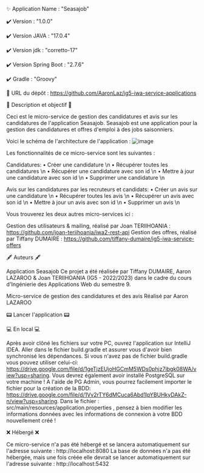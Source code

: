 ✨ Application Name : "Seasajob"

✔️ Version : "1.0.0"

✔️ Version JAVA : "17.0.4"

✔️ Version jdk : "corretto-17"

✔️ Version Spring Boot : "2.7.6"

✔️ Gradle : "Groovy"

🔗 URL du dépôt : https://github.com/AaronLaz/ig5-iwa-service-applications

📜 Description et objectif 📜

Ceci est le micro-service de gestion des candidatures et avis sur les candidatures de l'application Seasajob. Seasajob est une application pour la gestion des candidatures et offres d'emploi à des jobs saisonniers.

Voici le schéma de l'architecture de l'application : 
![image](https://user-images.githubusercontent.com/55982726/205261418-72003e4d-debb-4027-9d3b-ac30e7e037d0.png)

Les fonctionnalités de ce micro-service sont les suivantes :

Candidatures: 
• Créer une candidature \n
• Récupérer toutes les candidatures \n
• Récupérer une candidature avec son id \n
• Mettre à jour une candidature avec son id \n
• Supprimer une candidature \n

Avis sur les candidatures par les recruteurs et candidats:
• Créer un avis sur une candidature \n
• Récupérer toutes les avis \n
• Récupérer un avis avec son id \n
• Mettre à jour un avis avec son id \n
• Supprimer un avis \n


Vous trouverez les deux autres micro-services ici :

Gestion des utilisateurs & mailing, réalisé par Joan TERIIHOANIA : https://github.com/joan-teriihoania/iwa2-rest-api
Gestion des offres, réalisé par Tiffany DUMAIRE : https://github.com/tiffany-dumaire/ig5-iwa-service-offers

🖋️ Auteurs 🖋️

Application Seasajob
Ce projet a été réalisée par Tiffany DUMAIRE, Aaron LAZAROO & Joan TERIIHOANIA (IG5 - 2022/2023) dans le cadre du cours d'Ingénierie des Applications Web du semestre 9.

Micro-service de gestion des candidatures et des avis
Réalisé par Aaron LAZAROO

📟 Lancer l'application 📟

💻 En local 💻

Après avoir clôné les fichiers sur votre PC, ouvrez l'application sur IntelliJ IDEA.
Aller dans le fichier build.gradle et assurer vous d'avoir bien synchronisé les dépendances. Si vous n'avez pas de fichier build.gradle vous pouvez utiliser celui-ci: https://drive.google.com/file/d/1geTjzEUjoHGCmM5WDs0phjz7ibgk08WA/view?usp=sharing.
Vous devrez également avoir installé PostgreSQL sur votre machine ! A l'aide de PG Admin, vous pourrez facilement importer le fichier pour la création de la BDD: https://drive.google.com/file/d/1Vv2rTY6dMCuca6Abd1lpYBUHkyDAkZ-n/view?usp=sharing.
Dans le fichier : src/main/resources/application.properties , pensez à bien modifier les informations données avec les informations de connexion à votre BDD nouvellement créé !

❌ Hébergé ❌

Ce micro-service n'a pas été hébergé et se lancera automatiquement sur l'adresse suivante : http://localhost:8080 
La base de données n'a pas été hébergée, mais une fois créée elle devrait se lancer automatiquement sur l'adresse suivante : http://localhost:5432
